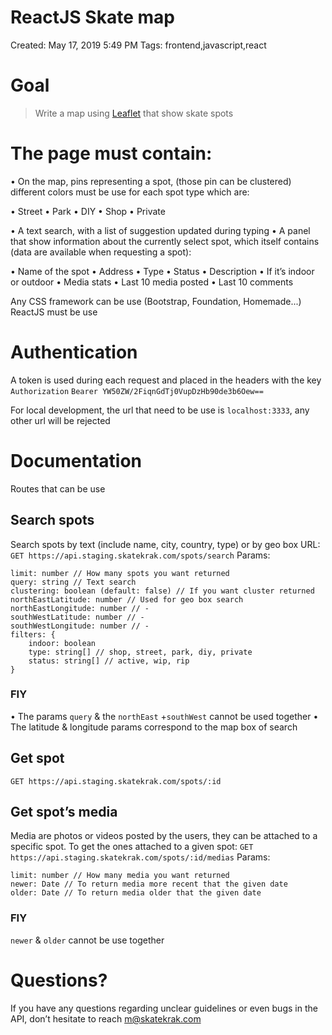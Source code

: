 # ReactJS Skate map

Created: May 17, 2019 5:49 PM
Tags: frontend,javascript,react

# Goal

> Write a map using [Leaflet](https://react-leaflet.js.org/) that show skate spots

# The page must contain:

• On the map, pins representing a spot, (those pin can be clustered) different colors must be use for each spot type which are:

• Street
• Park
• DIY
• Shop
• Private

• A text search, with a list of suggestion updated during typing
• A panel that show information about the currently select spot, which itself contains (data are available when requesting a spot):

• Name of the spot
• Address
• Type
• Status
• Description
• If it’s indoor or outdoor
• Media stats
• Last 10 media posted
• Last 10 comments

Any CSS framework can be use (Bootstrap, Foundation, Homemade...)
ReactJS must be use

# Authentication

A token is used during each request and placed in the headers with the key `Authorization`
`Bearer YW50ZW/2FiqnGdTj0VupDzHb90de3b6Oew==`

For local development, the url that need to be use is `localhost:3333`, any other url will be rejected

# Documentation

Routes that can be use

## Search spots

Search spots by text (include name, city, country, type) or by geo box
URL:
`GET https://api.staging.skatekrak.com/spots/search`
Params:

    limit: number // How many spots you want returned
    query: string // Text search
    clustering: boolean (default: false) // If you want cluster returned
    northEastLatitude: number // Used for geo box search
    northEastLongitude: number // -
    southWestLatitude: number // -
    southWestLongitude: number // -
    filters: {
    	indoor: boolean
    	type: string[] // shop, street, park, diy, private
    	status: string[] // active, wip, rip
    }

### FIY

• The params `query` & the `northEast` +`southWest` cannot be used together
• The latitude & longitude params correspond to the map box of search

## Get spot

`GET https://api.staging.skatekrak.com/spots/:id`

## Get spot’s media

Media are photos or videos posted by the users, they can be attached to a specific spot. To get the ones attached to a given spot:
`GET https://api.staging.skatekrak.com/spots/:id/medias`
Params:

    limit: number // How many media you want returned
    newer: Date // To return media more recent that the given date
    older: Date // To return media older that the given date

### FIY

`newer` & `older` cannot be use together

# Questions?

If you have any questions regarding unclear guidelines or even bugs in the API, don’t hesitate to reach [m@skatekrak.com](mailto:m@skatekrak.com)
